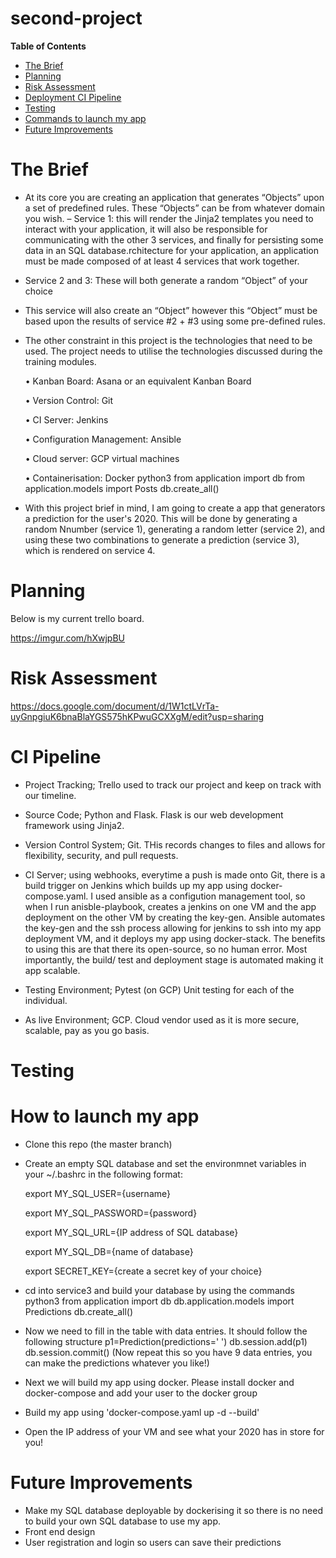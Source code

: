 # second-project
**Table of Contents**

* [The Brief](#the-brief)
* [Planning](#planning)
* [Risk Assessment](#Riks-Assessment)
* [Deployment CI Pipeline](#Dpeloyment&CI-Pipeline)
* [Testing](#Testing)
* [Commands to launch my app](#Commands-to-launch-my-app)
* [Future Improvements](#Future-Improvements)


# The Brief

- At its core you are creating an application that generates “Objects” upon a set of predefined rules.  These “Objects” can be from whatever domain you wish.
– Service 1: this will render the Jinja2 templates you need to interact with your application, it will also be responsible for communicating with the other 3 services, and finally for persisting some data in an SQL database.rchitecture for your application, an application must be made composed of at least 4 services that work together.
- Service 2 and 3: These will both generate a random “Object” of your choice
- This service will also create an “Object” however this “Object” must be based upon the results of service #2 + #3 using some pre-defined rules.
- The other constraint in this project is the technologies that need to be used. The project needs to utilise the technologies discussed during the training modules. 

     •	Kanban Board: Asana or an equivalent Kanban Board 

     •	Version Control: Git 

     •	CI Server: Jenkins 

     •	Configuration Management: Ansible

     •	Cloud server: GCP virtual machines 
    
     •	Containerisation: Docker python3
from application import db
from application.models import Posts
db.create_all()
- With this project brief in mind, I am going to create a app that generators a prediction for the user's 2020. This will be done by generating a random Nnumber (service 1), generating a random letter (service 2), and using these two combinations to generate a prediction (service 3), which is rendered on service 4.

# Planning

Below is my current trello board.

https://imgur.com/hXwjpBU

# Risk Assessment 

https://docs.google.com/document/d/1W1ctLVrTa-uyGnpgiuK6bnaBlaYGS575hKPwuGCXXgM/edit?usp=sharing

# CI Pipeline 

- Project Tracking; Trello used to track our project and keep on track with our timeline. 


- Source Code; Python and Flask. Flask is our web development framework using Jinja2.


- Version Control System; Git. THis records changes to files and allows for flexibility, security, and pull requests.



- CI Server; using webhooks, everytime a push is made onto Git, there is a build trigger on Jenkins which builds up my app using docker-compose.yaml. I used ansible as a configution management tool, so when I run anisble-playbook, creates a jenkins on one VM and the app deployment on the other VM by creating the key-gen. Ansible automates the key-gen and the ssh process allowing for jenkins to ssh into my app deployment VM, and it deploys my app using docker-stack. The benefits to using this are that there its open-source, so no human error. Most importantly, the build/ test and deployment stage is automated making it app scalable. 

- Testing Environment; Pytest (on GCP) Unit testing for each of the individual. 


- As live Environment; GCP. Cloud vendor used as it is more secure, scalable, pay as you go basis. 

# Testing

# How to launch my app

- Clone this repo (the master branch)
- Create an empty SQL database and set the environmnet variables in your ~/.bashrc in the following format:

   export MY_SQL_USER={username}
   
   export MY_SQL_PASSWORD={password}
   
   export MY_SQL_URL={IP address of SQL database}
   
   export MY_SQL_DB={name of database}
   
   export SECRET_KEY={create a secret key of your choice}
   
   
- cd into service3 and build your database by using the commands 
  python3
  from application import db
  db.application.models import Predictions
  db.create_all()
- Now we need to fill in the table with data entries. It should follow the following structure
  p1=Prediction(predictions=' ')
  db.session.add(p1)
  db.session.commit()
  (Now repeat this so you have 9 data entries, you can make the predictions whatever you like!)
  
- Next we will build my app using docker. Please install docker and docker-compose and add your user to the docker group
- Build my app using 'docker-compose.yaml up -d --build'
- Open the IP address of your VM and see what your 2020 has in store for you!

# Future Improvements 

- Make my SQL database deployable by dockerising it so there is no need to build your own SQL database to use my app.
- Front end design
- User registration and login so users can save their predictions 


